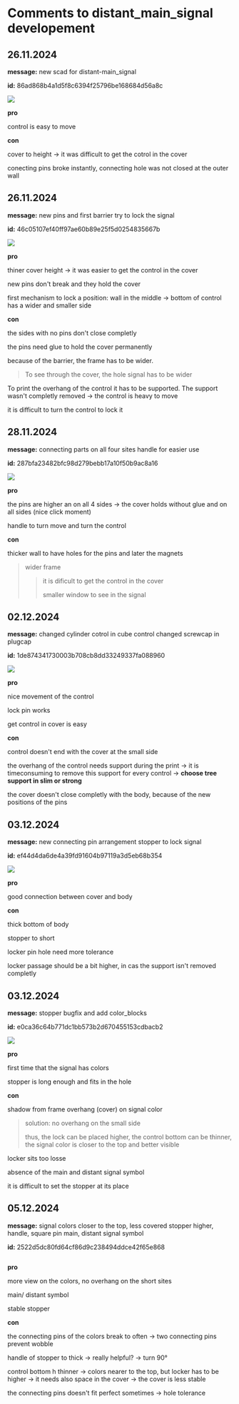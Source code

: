 # Comments to distant_main_signal developement

## 26.11.2024

**message:** new scad for distant-main_signal

**id:** 86ad868b4a1d5f8c6394f25796be168684d56a8c

![](_assets\scad\pictures_distant_main_signal_developement\signal-26_11_24_1.png)

**pro**

control is easy to move

**con**

cover to height -> it was difficult to get the cotrol in the cover

conecting pins broke instantly, connecting hole was not closed at the outer wall

## 26.11.2024

**message:** new pins and first barrier try to lock the signal

**id:** 46c05107ef40ff97ae60b89e25f5d0254835667b

![](_assets\scad\pictures_distant_main_signal_developement\signal-26_11_24_2.png)

**pro**

thiner cover height -> it was easier to get the control in the cover

new pins don't break and they hold the cover

first mechanism to lock a position: wall in the middle -> bottom of control has a wider and smaller side

**con**

the sides with no pins don't close completly

the pins need glue to hold the cover permanently

because of the barrier, the frame has to be wider.

> To see through the cover, the hole signal has to be wider

To print the overhang of the control it has to be supported. The support wasn't completly removed -> the control is heavy to move

it is difficult to turn the control to lock it

## 28.11.2024

**message:** connecting parts on all four sites
handle for easier use

**id:** 287bfa23482bfc98d279bebb17a10f50b9ac8a16

![](_assets\scad\pictures_distant_main_signal_developement\signal-28_11_24.png)

**pro**

the pins are higher an on all 4 sides -> the cover holds without glue and on all sides (nice click moment)

handle to turn move and turn the control

**con**

thicker wall to have holes for the pins and later the magnets

> wider frame
> 
> > it is dificult to get the control in the cover
> > 
> > smaller window to see in the signal

## 02.12.2024

**message:** changed cylinder cotrol in cube control
changed screwcap in plugcap

**id:** 1de874341730003b708cb8dd33249337fa088960

![](_assets\scad\pictures_distant_main_signal_developement\signal-02_12_24.png)

**pro**

nice movement of the control

lock pin works

get control in cover is easy

**con**

control doesn't end with the cover at the small side

the overhang of the control needs support during the print -> it is timeconsuming to  remove this support for every control -> **choose tree support in slim or strong** 

the cover doesn't close completly with the body, because of the new positions of the pins

## 03.12.2024

**message:** new connecting pin arrangement
stopper to lock signal

**id:** ef44d4da6de4a39fd91604b97119a3d5eb68b354

![](_assets/scad/pictures_distant_main_signal_developement/signal-28_11_24.png)

**pro**

good connection between cover and body

**con**

thick bottom of body

stopper to short

locker pin hole need more tolerance

locker passage should be a bit higher, in cas the support isn't removed completly

## 03.12.2024

**message:** stopper bugfix and add color_blocks

**id:** e0ca36c64b771dc1bb573b2d670455153cdbacb2

![](_assets/scad/pictures_distant_main_signal_developement/signal-28_11_24.png)

**pro**

first time that the signal has colors

stopper is long enough and fits in the hole

**con**

shadow from frame overhang (cover) on signal color

> solution: no overhang on the small side
> 
> thus, the lock can be placed higher, the control bottom can be thinner, the signal color is closer to the top and better visible

locker sits too losse

absence of the main and distant signal symbol 

it is difficult to set the stopper at its place

## 05.12.2024

**message:** signal colors closer to the top, less covered
stopper higher, handle, square pin
main, distant signal symbol

**id:** 2522d5dc80fd64cf86d9c238494ddce42f65e868

![]()

**pro**

more view on the colors, no overhang on the short sites

main/ distant symbol

stable stopper

**con**

the connecting pins of the colors break to often -> two connecting pins prevent wobble

handle of stopper to thick -> really helpful? -> turn 90°

control bottom h thinner -> colors nearer to the top, but locker has to be higher -> it needs also space in the cover -> the cover is less stable

the connecting pins doesn't fit perfect sometimes -> hole tolerance